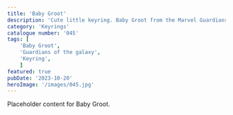 ```yaml
---
title: 'Baby Groot'
description: 'Cute little keyring. Baby Groot from the Marvel Guardians of the Galaxy and Avengers movies'
category: 'Keyrings'
catalogue number: '045'
tags: [
    'Baby Groot', 
    'Guardians of the galaxy',
    'Keyring', 
    ]
featured: true
pubDate: '2023-10-20'
heroImage: '/images/045.jpg'
---
```


Placeholder content for Baby Groot.